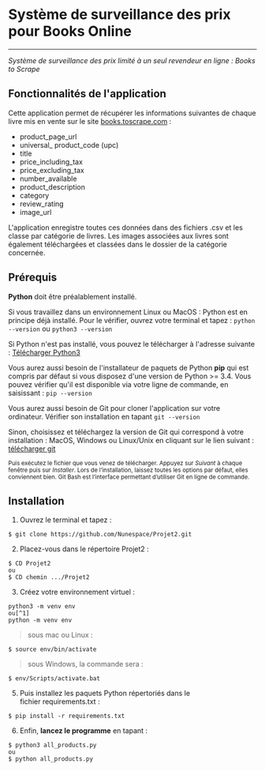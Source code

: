 # Système de surveillance des prix pour Books Online
***
_Système de surveillance des prix limité à un seul revendeur en ligne : Books to Scrape_




## Fonctionnalités de l'application

Cette application permet de récupérer les informations suivantes de chaque livre mis en vente sur le site [books.toscrape.com](books.toscrape.com) : 

* product_page_url
* universal_ product_code (upc)
* title
* price_including_tax
* price_excluding_tax
* number_available
* product_description
* category
* review_rating
* image_url

L'application enregistre toutes ces données dans des fichiers .csv et les classe par catégorie de livres. Les images associées aux livres sont également téléchargées et classées dans le dossier de la catégorie concernée. 


## Prérequis

**Python** doit être préalablement installé.

Si vous travaillez dans un environnement Linux ou MacOS : Python est en principe déjà installé. Pour le vérifier, ouvrez votre terminal et tapez : `python --version` ou `python3 --version`


Si Python n'est pas installé, vous pouvez le télécharger à l'adresse suivante : 
[Télécharger Python3](https://www.python.org/downloads)

Vous aurez aussi besoin de l'installateur de paquets de Python **pip** qui est compris par défaut si vous disposez d'une version de Python >= 3.4. Vous pouvez vérifier qu'il est disponible via votre ligne de commande, en saisissant : `pip --version`

Vous aurez aussi besoin de Git pour cloner l'application sur votre ordinateur. Vérifier son installation en tapant   `git --version`

Sinon, choisissez et téléchargez la version de Git qui correspond à votre installation : MacOS, Windows ou Linux/Unix en cliquant sur le lien suivant : [télécharger git](https://git-scm.com/downloads)

 <sub>Puis exécutez le fichier que vous venez de télécharger. Appuyez sur _Suivant_ à chaque fenêtre puis sur _Installer_. Lors de l’installation, laissez toutes les options par défaut, elles conviennent bien. 
Git Bash est l’interface permettant d’utiliser Git en ligne de commande.


## Installation

1. Ouvrez le terminal et tapez :


```
$ git clone https://github.com/Nunespace/Projet2.git
```

2. Placez-vous dans le répertoire Projet2 :

```
$ CD Projet2
ou
$ CD chemin .../Projet2
```

3. Créez votre environnement virtuel : 

```
python3 -m venv env 
ou[^1]
python -m venv env 
```

> sous mac ou Linux :

```
$ source env/bin/activate  
```

> sous Windows, la commande sera :

```
$ env/Scripts/activate.bat
```

5. Puis installez les paquets Python répertoriés dans le fichier requirements.txt :

```
$ pip install -r requirements.txt
```

6. Enfin, **lancez le programme** en tapant : 

```
$ python3 all_products.py
ou
$ python all_products.py
```

[^1]: selon la version de Python installée sur votre PC.
